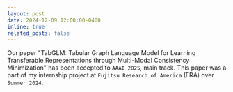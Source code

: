 ```yaml
---
layout: post
date: 2024-12-09 12:00:00-0400
inline: true
related_posts: false
---
```


Our paper "TabGLM: Tabular Graph Language Model for Learning Transferable Representations through Multi-Modal Consistency Minimization" has been accepted to `AAAI 2025`, main track. This paper was a part of my internship project at `Fujitsu Research of America` (FRA) over `Summer 2024`.
